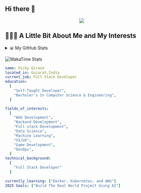 ## Hi there 👋


<p align="center">
  <img src="https://capsule-render.vercel.app/api?type=waving&height=100&color=gradient&text=Hey%20Everyone"/>
</p>

  <h2>👨🏻‍💻 A Little Bit About Me and My Interests</h1>

  <details>
  <summary>📊 My GitHub Stats</summary>
  <img src="https://github-readme-stats.vercel.app/api?username=vickygirase&show_icons=true&theme=tokyonight" />
</details>

![WakaTime Stats](https://github-readme-stats.vercel.app/api/wakatime?username=Vicky_Raput&layout=compact&theme=tokyonight)


```yaml
name: Vicky Girase
located_in: Gujarat,India
current_job: Full Stack Developer
education:
  [
    "Self-Taught Developer",
    "Becholer's In Computer Science & Engineering",
  ]

fields_of_interests:
  [
    "Web Development",
    "Backend Development",
    "Full stack Development",
    "Data Science",
    "Machine Learning",
    "UI/UX",
    "Game Development",
    "DevOps",
  ]
technical_background:
  [
    "Full Stack Developer"
  ]
  
currently_learning: ["Docker, Kubernetes, and AWS"]
2025 Goals: ["Build The Real World Project Using AI"]
```
